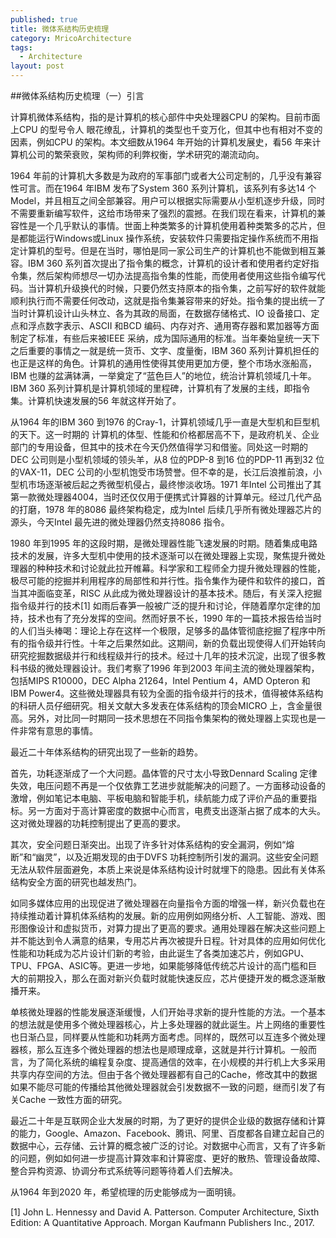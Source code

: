 ```yaml
---
published: true
title: 微体系结构历史梳理
category: MricoArchitecture
tags: 
  - Architecture
layout: post
---
```


##微体系结构历史梳理（一）引言

计算机微体系结构，指的是计算机的核心部件中央处理器CPU 的架构。目前市面上CPU 的型号令人 眼花缭乱，计算机的类型也千变万化，但其中也有相对不变的因素，例如CPU 的架构。本文细数从1964 年开始的计算机发展史，看56 年来计算机公司的繁荣衰败，架构师的利弊权衡，学术研究的潮流动向。

1964 年前的计算机大多数是为政府的军事部门或者大公司定制的，几乎没有兼容性可言。而在1964 年IBM 发布了System 360 系列计算机，该系列有多达14 个Model，并且相互之间全部兼容。用户可以根据实际需要从小型机逐步升级，同时不需要重新编写软件，这给市场带来了强烈的震撼。在我们现在看来，计算机的兼容性是一个几乎默认的事情。世面上种类繁多的计算机使用着种类繁多的芯片，但是都能运行Windows或Linux 操作系统，安装软件只需要指定操作系统而不用指定计算机的型号。但是在当时，哪怕是同一家公司生产的计算机也不能做到相互兼容。IBM 360 系列首次提出了指令集的概念，计算机的设计者和使用者约定好指令集，然后架构师想尽一切办法提高指令集的性能，而使用者使用这些指令编写代码。当计算机升级换代的时候，只要仍然支持原本的指令集，之前写好的软件就能顺利执行而不需要任何改动，这就是指令集兼容带来的好处。指令集的提出统一了当时计算机设计山头林立、各为其政的局面，在数据存储格式、IO 设备接口、定点和浮点数字表示、ASCII 和BCD 编码、内存对齐、通用寄存器和累加器等方面制定了标准，有些后来被IEEE 采纳，成为国际通用的标准。当年秦始皇统一天下之后重要的事情之一就是统一货币、文字、度量衡，IBM 360 系列计算机担任的也正是这样的角色。计算机的通用性使得其使用更加方便，整个市场水涨船高，IBM 也赚的盆满钵满，一举奠定了“蓝色巨人”的地位，统治计算机领域几十年。IBM 360 系列计算机是计算机领域的里程碑，计算机有了发展的主线，即指令集。计算机快速发展的56 年就这样开始了。

从1964 年的IBM 360 到1976 的Cray-1，计算机领域几乎一直是大型机和巨型机的天下。这一时期的 计算机的体型、性能和价格都居高不下，是政府机关、企业部门的专用设备，但其中的技术在今天仍然值得学习和借鉴。同处这一时期的DEC 公司则是小型机领域的领头羊，从8 位的PDP-8 到16 位的PDP-11 再到32 位的VAX-11，DEC 公司的小型机饱受市场赞誉。但不幸的是，长江后浪推前浪，小型机市场逐渐被后起之秀微型机侵占，最终惨淡收场。1971 年Intel 公司推出了其第一款微处理器4004，当时还仅仅用于便携式计算器的计算单元。经过几代产品的打磨，1978 年的8086 最终架构稳定，成为Intel 后续几乎所有微处理器芯片的源头，今天Intel 最先进的微处理器仍然支持8086 指令。

1980 年到1995 年的这段时期，是微处理器性能飞速发展的时期。随着集成电路技术的发展，许多大型机中使用的技术逐渐可以在微处理器上实现，聚焦提升微处理器的种种技术和讨论就此拉开帷幕。科学家和工程师全力提升微处理器的性能，极尽可能的挖掘并利用程序的局部性和并行性。指令集作为硬件和软件的接口，首当其冲面临变革，RISC 从此成为微处理器设计的基本技术。随后，有关深入挖掘指令级并行的技术[1] 如雨后春笋一般被广泛的提升和讨论，伴随着摩尔定律的加持，技术也有了充分发挥的空间。然而好景不长，1990 年的一篇技术报告给当时的人们当头棒喝：理论上存在这样一个极限，足够多的晶体管彻底挖掘了程序中所有的指令级并行性。十年之后果然如此。这期间，新的负载出现使得人们开始转向研究挖掘数据级并行和线程级并行的技术。经过十几年的技术沉淀，出现了很多教科书级的微处理器设计。我们考察了1996 年到2003 年间主流的微处理器架构，包括MIPS R10000，DEC Alpha 21264，Intel Pentium 4，AMD Opteron 和IBM Power4。这些微处理器具有较为全面的指令级并行的技术，值得被体系结构的科研人员仔细研究。相关文献大多发表在体系结构的顶会MICRO 上，含金量很高。另外，对比同一时期同一技术思想在不同指令集架构的微处理器上实现也是一件非常有意思的事情。

最近二十年体系结构的研究出现了一些新的趋势。

首先，功耗逐渐成了一个大问题。晶体管的尺寸太小导致Dennard Scaling 定律失效，电压问题不再是一个仅依靠工艺进步就能解决的问题了。一方面移动设备的激增，例如笔记本电脑、平板电脑和智能手机，续航能力成了评价产品的重要指标。另一方面对于高计算密度的数据中心而言，电费支出逐渐占据了成本的大头。这对微处理器的功耗控制提出了更高的要求。

其次，安全问题日渐突出。出现了许多针对体系结构的安全漏洞，例如“熔断”和“幽灵”，以及近期发现的由于DVFS 功耗控制所引发的漏洞。这些安全问题无法从软件层面避免，本质上来说是体系结构设计时就埋下的隐患。因此有关体系结构安全方面的研究也越发热门。

如同多媒体应用的出现促进了微处理器在向量指令方面的增强一样，新兴负载也在持续推动着计算机体系结构的发展。新的应用例如网络分析、人工智能、游戏、图形图像设计和虚拟货币，对算力提出了更高的要求。通用处理器在解决这些问题上并不能达到令人满意的结果，专用芯片再次被提升日程。针对具体的应用如何优化性能和功耗成为芯片设计们新的考验，由此诞生了各类加速芯片，例如GPU、TPU、FPGA、ASIC等。更进一步地，如果能够降低传统芯片设计的高门槛和巨大的前期投入，那么在面对新兴负载时就能快速反应，芯片便捷开发的概念逐渐散播开来。

单核微处理器的性能发展逐渐缓慢，人们开始寻求新的提升性能的方法。一个基本的想法就是使用多个微处理器核心，片上多处理器的就此诞生。片上网络的重要性也日渐凸显，同样要从性能和功耗两方面考虑。同样的，既然可以互连多个微处理器核，那么互连多个微处理器的想法也是顺理成章，这就是并行计算机。一般而言，为了简化系统的编程复杂度、提高通信的效率，在小规模的并行机上大多采用共享内存空间的方法。但由于各个微处理器都有自己的Cache，修改其中的数据如果不能尽可能的传播给其他微处理器就会引发数据不一致的问题，继而引发了有关Cache 一致性方面的研究。

最近二十年是互联网企业大发展的时期，为了更好的提供企业级的数据存储和计算的能力，Google、Amazon、Facebook、腾讯、阿里、百度都各自建立起自己的数据中心，云存储、云计算的概念被广泛的讨论。对数据中心而言，又有了许多新的问题，例如如何进一步提高计算效率和计算密度、更好的散热、管理设备故障、整合异构资源、协调分布式系统等问题等待着人们去解决。

从1964 年到2020 年，希望梳理的历史能够成为一面明镜。





[1] John L. Hennessy and David A. Patterson. Computer Architecture, Sixth Edition: A Quantitative Approach. Morgan Kaufmann Publishers Inc., 2017.